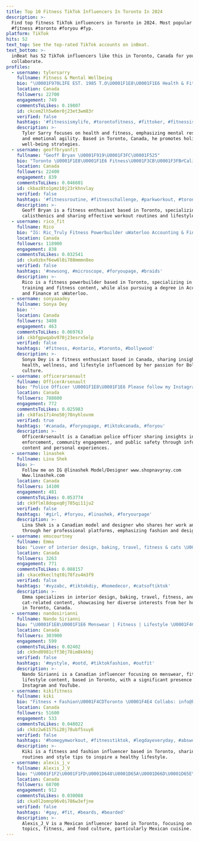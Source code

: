 ```yaml
---
title: Top 10 Fitness TikTok Influencers In Toronto In 2024
description: >-
  Find top fitness TikTok influencers in Toronto in 2024. Most popular hashtags:
  #fitness #toronto #foryou #fyp.
platform: TikTok
hits: 52
text_top: See the top-rated TikTok accounts on inBeat.
text_bottom: >-
  inBeat has 52 TikTok influencers like this in Toronto, Canada for you to
  collaborate.
profiles:
  - username: tylersarry
    fullname: Fitness & Mental Wellbeing
    bio: "\U0001F970LIFE EST. 1985 T.O\U0001F1E8\U0001F1E6 Health & Fitness, Mental Resiliency, Emotional Agility"
    location: Canada
    followers: 22700
    engagement: 749
    commentsToLikes: 0.19807
    id: ckcem2lh5w6mr0j23et3wm83r
    verified: false
    hashtags: '#fitnessismylife, #torontofitness, #fittoker, #fitnessismypassion'
    description: >-
      Tyler Sarry focuses on health and fitness, emphasizing mental resilience
      and emotional agility. Based in Toronto, Canada, he promotes holistic
      well-being strategies.
  - username: geoffbryanfit
    fullname: "Geoff Bryan \U0001F919\U0001F3FC\U0001F525"
    bio: "Toronto \U0001F1E8\U0001F1E6 Fitness\U0001F3CB\U0001F3FB‍♂️Calisthenics \U0001F938\U0001F3FB Just sharing what works for me \U0001F4AA\U0001F3FC"
    location: Canada
    followers: 22400
    engagement: 839
    commentsToLikes: 0.046601
    id: ckbaz8to1pmz10j23rkhnvlay
    verified: false
    hashtags: '#fitnessroutine, #fitnesschallenge, #parkworkout, #toronto'
    description: >-
      Geoff Bryan is a fitness enthusiast based in Toronto, specializing in
      calisthenics and sharing effective workout routines and lifestyle tips.
  - username: rico_fit
    fullname: Rico
    bio: "IG: Ric_Truly Fitness Powerbuilder uWaterloo Accounting & Finance Toronto \U0001F3D9"
    location: Canada
    followers: 118900
    engagement: 838
    commentsToLikes: 0.032541
    id: cka0zbxf6ew6l0i788mmmn8eo
    verified: false
    hashtags: '#newsong, #microscope, #foryoupage, #braids'
    description: >-
      Rico is a fitness powerbuilder based in Toronto, specializing in strength
      training and fitness content, while also pursuing a degree in Accounting
      and Finance at uWaterloo.
  - username: sonyaaadey
    fullname: Sonya Dey
    bio: ''
    location: Canada
    followers: 3408
    engagement: 463
    commentsToLikes: 0.069763
    id: ckbfgpwqabv970j23esrx5elp
    verified: false
    hashtags: '#fitness, #ontario, #toronto, #bollywood'
    description: >-
      Sonya Dey is a fitness enthusiast based in Canada, sharing insights on
      health, wellness, and lifestyle influenced by her passion for Bollywood
      culture.
  - username: officerarsenault
    fullname: OfficerArsenault
    bio: "Police Officer \U0001F1E8\U0001F1E6 Please follow my Instagram @OfficerArsenault"
    location: Canada
    followers: 788600
    engagement: 772
    commentsToLikes: 0.025983
    id: ck8fas17i4no50j78nyhlovnm
    verified: true
    hashtags: '#canada, #foryoupage, #tiktokcanada, #foryou'
    description: >-
      OfficerArsenault is a Canadian police officer sharing insights into law
      enforcement, community engagement, and public safety through informative
      content and personal experiences.
  - username: linashek
    fullname: Lina Shek
    bio: >-
      Follow me on IG @linashek Model/Designer www.shopnavyray.com
      Www.linashek.com
    location: Canada
    followers: 14100
    engagement: 481
    commentsToLikes: 0.053774
    id: ck9flml8dopxq0j785qi11ju2
    verified: false
    hashtags: '#girl, #foryou, #linashek, #foryourpage'
    description: >-
      Lina Shek is a Canadian model and designer who shares her work and style
      through her professional platforms, emphasizing fashion and design.
  - username: emscourtney
    fullname: Emma
    bio: "Lover of interior design, baking, travel, fitness & cats \U0001F4CDToronto"
    location: Canada
    followers: 3263
    engagement: 771
    commentsToLikes: 0.088157
    id: ckace9kecltqt0i78fzu4m3f9
    verified: false
    hashtags: '#xyzabc, #tiktokdiy, #homedecor, #catsoftiktok'
    description: >-
      Emma specializes in interior design, baking, travel, fitness, and
      cat-related content, showcasing her diverse interests from her home base
      in Toronto, Canada.
  - username: nandosirianni
    fullname: Nando Sirianni
    bio: "\U0001F1E8\U0001F1E6 Menswear | Fitness | Lifestyle \U0001F4CDToronto | Instagram (89K+) \U0001F3A5 YOUTUBE ⬇️"
    location: Canada
    followers: 303900
    engagement: 599
    commentsToLikes: 0.02402
    id: ck9nd0981cff30j78im8kkhbj
    verified: false
    hashtags: '#mystyle, #ootd, #tiktokfashion, #outfit'
    description: >-
      Nando Sirianni is a Canadian influencer focusing on menswear, fitness, and
      lifestyle content, based in Toronto, with a significant presence on
      Instagram and YouTube.
  - username: kikifitness
    fullname: kiki
    bio: "Fitness + Fashion\U0001F4CDToronto \U0001F4E4 Collabs: info@kikifitness.ca"
    location: Canada
    followers: 51600
    engagement: 533
    commentsToLikes: 0.048022
    id: ck8z2w61575i20j78ubf5suy6
    verified: false
    hashtags: '#homegymworkout, #fitnesstiktok, #legdayeveryday, #absworkouthome'
    description: >-
      Kiki is a fitness and fashion influencer based in Toronto, sharing workout
      routines and style tips to inspire a healthy lifestyle.
  - username: alexis_j_v
    fullname: Alexis_J_V
    bio: "\U0001F1F2\U0001F1FD\U0001D648\U0001D65A\U0001D66D\U0001D65E\U0001D658\U0001D656\U0001D663 \U0001D65E\U0001D663 \U0001F1E8\U0001F1E6\U0001D64F\U0001D664\U0001D667\U0001D664\U0001D663\U0001D669\U0001D664. Loco por mis tacos"
    location: Canada
    followers: 68700
    engagement: 912
    commentsToLikes: 0.030088
    id: cka0l2omnp96v0i786w3efjne
    verified: false
    hashtags: '#gay, #fit, #beards, #bearded'
    description: >-
      Alexis_J_V is a Mexican influencer based in Toronto, focusing on LGBTQ+
      topics, fitness, and food culture, particularly Mexican cuisine.
---
```


